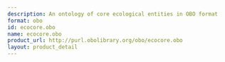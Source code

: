 ```yaml
---
description: An ontology of core ecological entities in OBO format
format: obo
id: ecocore.obo
name: ecocore.obo
product_url: http://purl.obolibrary.org/obo/ecocore.obo
layout: product_detail
---
```

